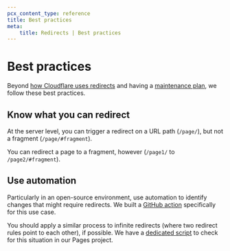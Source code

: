 ```yaml
---
pcx_content_type: reference
title: Best practices
meta:
    title: Redirects | Best practices
---
```


# Best practices

Beyond [how Cloudflare uses redirects](/docs-guide/manage-content/redirects/process/) and having a [maintenance plan](/docs-guide/manage-content/redirects/maintenance/), we follow these best practices.

## Know what you can redirect

At the server level, you can trigger a redirect on a URL path (`/page/`), but not a fragment (`/page/#fragment`).

You can redirect a page to a fragment, however (`/page1/` to `/page2/#fragment`).

## Use automation

Particularly in an open-source environment, use automation to identify changes that might require redirects. We built a [GitHub action](https://github.com/cloudflare/cloudflare-docs/blob/production/.github/workflows/comment-changed-filenames.yml) specifically for this use case.

You should apply a similar process to infinite redirects (where two redirect rules point to each other), if possible. We have a [dedicated script](https://github.com/cloudflare/cloudflare-docs/blob/production/bin/find-infinite-redirects.ts) to check for this situation in our Pages project.